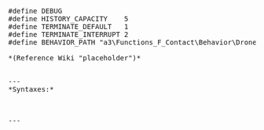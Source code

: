 <pre>#define DEBUG
#define HISTORY_CAPACITY	5
#define TERMINATE_DEFAULT	1
#define TERMINATE_INTERRUPT	2
#define BEHAVIOR_PATH "a3\Functions_F_Contact\Behavior\Drone\"

*(Reference Wiki "placeholder")*


---
*Syntaxes:*

<!-- [] call `BIN_fnc_setBehavior` -->

---

